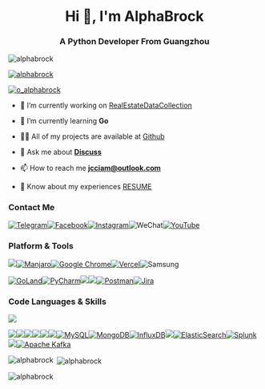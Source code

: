 <h1 align="center">Hi 👋, I'm AlphaBrock</h1>
<h3 align="center">A Python Developer From Guangzhou</h3>

<p align="left"> <img src="https://komarev.com/ghpvc/?username=alphabrock&label=Profile%20views&color=0e75b6&style=flat" alt="alphabrock" /> </p>

<p align="left"> <a href="https://github.com/ryo-ma/github-profile-trophy"><img src="https://github-profile-trophy.vercel.app/?username=alphabrock" alt="alphabrock" /></a> </p>

<p align="left"> <a href="https://twitter.com/o_alphabrock" target="blank"><img src="https://img.shields.io/twitter/follow/o_alphabrock?logo=twitter&style=for-the-badge" alt="o_alphabrock" /></a> </p>

- 🔭 I’m currently working on [RealEstateDataCollection](https://github.com/AlphaBrock/RealEstateDataCollection)

- 🌱 I’m currently learning **Go**

- 👨‍💻 All of my projects are available at [Github](https://github.com/AlphaBrock)

- 💬 Ask me about **[Discuss](https://github.com/AlphaBrock/AlphaBrock/issues)**

- 📫 How to reach me **jcciam@outlook.com**

- 📄 Know about my experiences [RESUME](https://quilled-flax-e6b.notion.site/d1ea09a277c64baaba9de5df78d5ef91)

### Contact Me

[![Telegram](https://img.shields.io/badge/Telegram-2CA5E0?style=for-the-badge&logo=telegram&logoColor=white)](https://t.me/AlphaBrock)[![Facebook](https://img.shields.io/badge/Facebook-%231877F2.svg?style=for-the-badge&logo=Facebook&logoColor=white)](https://www.facebook.com/profile.php?id=100011055406276)[![Instagram](https://img.shields.io/badge/Instagram-%23E4405F.svg?style=for-the-badge&logo=Instagram&logoColor=white)](https://www.instagram.com/oalphabrock/)![WeChat](https://img.shields.io/badge/WeChat-07C160?style=for-the-badge&logo=wechat&logoColor=white)[![YouTube](https://img.shields.io/badge/YouTube-%23FF0000.svg?style=for-the-badge&logo=YouTube&logoColor=white)](https://www.youtube.com/channel/UCDPtCbudqsk2REoBsOywa1g)

### Platform & Tools

[![](https://img.shields.io/badge/Windows-0078D6?style=for-the-badge&logo=windows&logoColor=white)](https://www.microsoft.com/zh-cn/windows/windows-11)[![Manjaro](https://img.shields.io/badge/Manjaro-35BF5C?style=for-the-badge&logo=Manjaro&logoColor=white)](https://manjaro.org/)[![Google Chrome](https://img.shields.io/badge/Google%20Chrome-4285F4?style=for-the-badge&logo=GoogleChrome&logoColor=white)](https://www.google.com/intl/zh-CN/chrome/)[![Vercel](https://img.shields.io/badge/Vercel-%23000000.svg?style=for-the-badge&logo=vercel&logoColor=white)](https://vercel.com/)![Samsung](https://img.shields.io/badge/Samsung-%231428A0.svg?style=for-the-badge&logo=samsung&logoColor=white)

[![GoLand](https://img.shields.io/badge/GoLand-0f0f0f?&style=flat-square&logo=goland&logoColor=white)](https://www.jetbrains.com/)[![PyCharm](https://img.shields.io/badge/pycharm-143?style=flat-square&logo=pycharm&logoColor=black&color=black&labelColor=green)](https://www.jetbrains.com/)[![](https://img.shields.io/badge/Editor-Visual%20Studio%20Code-007ACC?style=flat-square&logo=visual-studio-code&logoColor=ffffff)](https://code.visualstudio.com/)[![](https://img.shields.io/badge/Note-Notion-000000?style=flat-square&logo=notion&logoColor=ffffff)](https://notion.so)[![Postman](https://img.shields.io/badge/Postman-FF6C37?style=flat-square&logo=postman&logoColor=white)](https://www.postman.com/)[![Jira](https://img.shields.io/badge/jira-%230A0FFF.svg?style=flat-square&logo=jira&logoColor=white)]()

### Code Languages & Skills

![](https://skillicons.dev/icons?i=python,django,go,md,bash,docker,git,kubernetes)



[![](https://img.shields.io/badge/-Docker-2496ED?style=flat-square&logo=docker&logoColor=ffffff)](https://www.docker.com/)[![](https://img.shields.io/badge/-Prometheus-E6522C?style=flat-square&logo=prometheus&logoColor=ffffff)](https://prometheus.io/)[![](https://img.shields.io/badge/-Grafana-F46800?style=flat-square&logo=grafana&logoColor=ffffff)](https://grafana.com/)[![](https://img.shields.io/badge/-GitHub%20Actions-2088FF?style=flat-square&logo=github-actions&logoColor=ffffff)](https://github.com/features/actions)[![](https://img.shields.io/badge/-Ansible-EE0000?style=flat-square&logo=ansible&logoColor=ffffff)](https://www.ansible.com/)[![](https://img.shields.io/badge/-Markdown-black?style=flat-square&logo=markdown&logoColor=ffffff)](https://www.markdownguide.org/)[![MySQL](https://img.shields.io/badge/mysql-%2300f.svg?style=flat-square&logo=mysql&logoColor=white)]()[![MongoDB](https://img.shields.io/badge/MongoDB-%234ea94b.svg?style=flat-square&logo=mongodb&logoColor=white)]()[![InfluxDB](https://img.shields.io/badge/InfluxDB-22ADF6?style=flat-square&logo=InfluxDB&logoColor=white)]()[![](https://img.shields.io/badge/-Kubernetes-326CE5?style=flat-square&logo=kubernetes&logoColor=ffffff)](https://kubernetes.io/)[![ElasticSearch](https://img.shields.io/badge/-ElasticSearch-005571?style=flat-square&logo=elasticsearch)]()[![Splunk](https://img.shields.io/badge/splunk-%23000000.svg?style=flat-square&logo=splunk&logoColor=white)]()[![](https://img.shields.io/badge/-Nginx-269539?style=flat-square&logo=nginx&logoColor=ffffff)](https://nginx.org/)[![Apache Kafka](https://img.shields.io/badge/Apache%20Kafka-000?style=flat-square&logo=apachekafka)]()



<p><img align="left" src="https://github-readme-stats.vercel.app/api/top-langs?username=alphabrock&show_icons=true&locale=en&layout=compact" alt="alphabrock" /></p>

<p>&nbsp;<img align="center" src="https://github-readme-stats.vercel.app/api?username=alphabrock&show_icons=true&locale=en" alt="alphabrock" /></p>

<p><img align="center" src="https://github-readme-streak-stats.herokuapp.com/?user=alphabrock&" alt="alphabrock" /></p>
